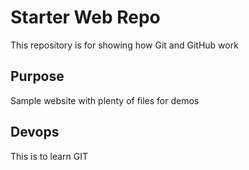 # Starter Web Repo

This repository is for showing how Git and GitHub work

## Purpose

Sample website with plenty of files for demos

## Devops

This is to learn GIT
